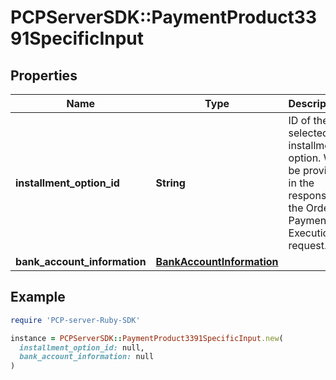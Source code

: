 # PCPServerSDK::PaymentProduct3391SpecificInput

## Properties

| Name | Type | Description | Notes |
| ---- | ---- | ----------- | ----- |
| **installment_option_id** | **String** | ID of the selected installment option. Will be provided in the response of the Order / Payment Execution request. |  |
| **bank_account_information** | [**BankAccountInformation**](BankAccountInformation.md) |  |  |

## Example

```ruby
require 'PCP-server-Ruby-SDK'

instance = PCPServerSDK::PaymentProduct3391SpecificInput.new(
  installment_option_id: null,
  bank_account_information: null
)
```

